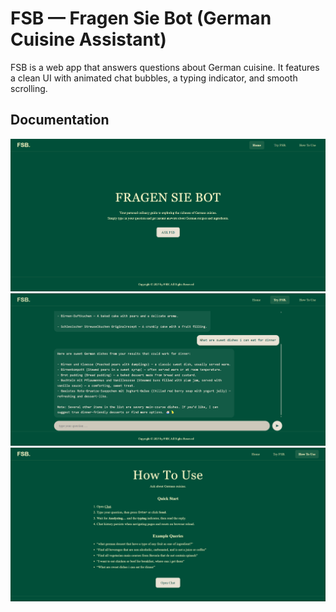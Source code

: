# FSB — Fragen Sie Bot (German Cuisine Assistant)

FSB is a web app that answers questions about German cuisine. It features a clean UI with animated chat bubbles, a typing indicator, and smooth scrolling.

## Documentation
![FSB Home Screenshot](/public/app_pict/home.png)
![FSB Home Screenshot](/public/app_pict/try.png)
![FSB Home Screenshot](/public/app_pict/how_to_use.png)

